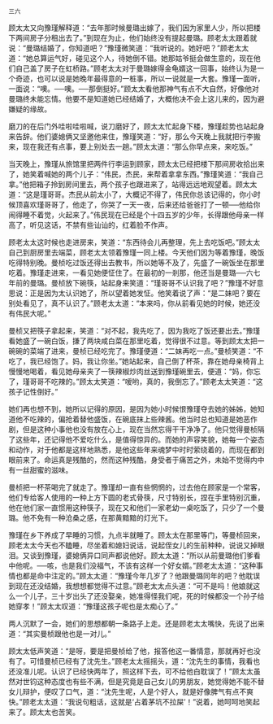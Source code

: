     三六 

   顾太太又向豫瑾解释道：“去年那时候曼璐出嫁了，我们因为家里人少，所以把楼下两间房子分租出去了。”到现在为止，他们始终没有提起曼璐。顾老太太跟着就说：“曼璐结婚了，你知道吧？”豫瑾微笑道：“我听说的。她好吧？”顾老太太道：“她总算运气好，碰见这个人，待她倒不错。她那姑爷挺会做生意的，现在他们自己盖了房子在虹桥路。”顾老太太对于曼璐嫁得金龟婿这一回事，始终认为是一个奇迹，也可以说是她晚年最得意的一桩事，所以一说就是一大套。豫瑾一面听，一面说：“噢。──噢。──那倒挺好。”顾太太看他那神气有点不大自然，好像他对曼璐终未能忘情。他要不是知道她已经结婚了，大概他决不会上这儿来的，因为避嫌疑的缘故。

   磨刀的在后门外哇啦哇啦喊，说刀磨好了，顾太太忙起身下楼，豫瑾趁势也站起身来告辞。他们婆媳俩又坚邀他来住，豫瑾笑道：“好，那么今天晚上我就把行李搬来，现在我还有点事，要上别处去一趟。”顾太太道：“那么你早点来，来吃饭。”

   当天晚上，豫瑾从旅馆里把两件行李运到顾家，顾太太已经把楼下那间房收拾出来了，她笑着喊她的两个儿子：“伟民，杰民，来帮着拿拿东西。”豫瑾笑道：“我自己拿。”他把箱子拎到房间里去，两个孩子也跟进来了，站得远远地观望着。顾太太道：“这是瑾哥哥。杰民从前太小了，大概记不得了，伟民你总该记得的，你小时候顶喜欢瑾哥哥了，他走了，你哭了一天一夜，后来还给爸爸打了一顿──他给你闹得睡不着觉，火起来了。”伟民现在已经是个十四五岁的少年，长得跟他母亲一样高了，听见这话，不禁有些讪讪的，红着脸不作声。

   顾老太太这时候也走进房来，笑道：“东西待会儿再整理，先上去吃饭吧。”顾太太自己到厨房里去端菜，顾老太太领着豫瑾一同上楼。今天他们因为等着豫瑾，晚饭吃得特别晚。曼桢吃过饭还得出去教书，所以她等不及了，先盛了一碗饭坐在那里吃着。豫瑾走进来，一看见她便怔住了。在最初的一剎那，他还当是曼璐──六七年前的曼璐。曼桢放下碗筷，站起身来笑道：“瑾哥哥不认识我了吧？”豫瑾不好意思说：正是因为太认识她了，所以望着她发怔。他笑着说了声：“是二妹吧？要在别处看见了，真不认识了。”顾老太太道：“本来吗，你从前看见她的时候，她还没有伟民大呢。”

   曼桢又把筷子拿起来，笑道：“对不起，我先吃了，因为我吃了饭还要出去。”豫瑾看她盛了一碗白饭，搛了两块咸白菜在那里吃着，觉得很不过意。等到顾太太把一碗碗的菜端了进来，曼桢已经吃完了。豫瑾便道：“二妹再吃一点。”曼桢笑道：“不吃了，我已经饱了。妈，我让你坐。”她站起来，自己倒了杯茶，靠在她母亲椅背上慢慢地喝着，看见她母亲夹了一筷辣椒炒肉丝送到豫瑾碗里去，便道：“妈，你忘了，瑾哥哥不吃辣的。”顾太太笑道：“嗳哟，真的，我倒忘了。”顾老太太笑道：“这孩子记性倒好。”

   她们再也想不到，她所以记得的原因，是因为她小时候恨豫瑾夺去她的姊姊，她知道他不吃辣的，偏抢着替他盛饭，在碗底抹上些辣酱。他当时总也知道是她恶作剧，但是这种小事他也没有放在心上，现在当然忘得干干净净了。他只觉得曼桢隔了这些年，还记得他不爱吃什么，是值得惊异的。而她的声容笑貌，她每一个姿态和动作，对于他都是这样地熟悉，是他这些年来魂梦中时时萦绕着的，而现在都到眼前来了。命运真是残酷的，然而这种残酷，身受者于痛苦之外，未始不觉得内中有一丝甜蜜的滋味。

   曼桢把一杯茶喝完了就走了。豫瑾却一直有些惘惘的，过去他在顾家是一个常客，他们专给客人使用的一种上方下圆的老式骨筷，尺寸特别长，捏在手里特别沉重，他在他们家一直惯用这种筷子，现在又和他们一家老幼一桌吃饭了，只少了一个曼璐。他不免有一种沧桑之感，在那黄黯黯的灯光下。

   豫瑾在乡下养成了早睡的习惯，九点半就睡了。顾太太在那里等门，等曼桢回来，顾老太太今天也不瞌睡，尽坐着和媳妇说话，说起侄女儿的生前种种，说说又掉眼泪。又谈到豫瑾，婆媳俩异口同声都说他好。顾太太道：“所以从前曼璐他们爹看中他呢。──咳，也是我们没福气，不该有这样一个好女婿。”顾老太太道：“这种事情也都是命中注定的。”顾太太道：“豫瑾今年几岁了？他跟曼璐同年的吧？他耽误到现在还没结婚，我想想都觉得不过意。”顾老太太点头道：“可不是吗！他娘就这么一个儿子，三十岁出头了还没娶亲，她准得怪我们呢，死的时候都没一个孙子给她穿孝！”顾太太叹道：“豫瑾这孩子呢也是太痴心了。”

   两人沉默了一会，她们的思想都朝一条路子上走。还是顾老太太嘴快，先说了出来道：“其实曼桢跟他也是一对儿。”

   顾太太低声笑道：“是呀，要是把曼桢给了他，报答他这一番情意，那就再好也没有了。可惜曼桢已经有了沈先生。”顾老太太摇摇头，道：“沈先生的事情，我看也还没准儿呢。认识了已经快两年了，照这样下去，可不给他白耽误了！”顾太太虽然对世钧这种态度也有些不满，但是究竟是自己女儿的男朋友，她觉得她不能不替女儿辩护，便叹了口气，道：“沈先生呢，人是个好人，就是好像脾气有点不爽快。”顾老太太道：“我说句粗话，这就是‘占着茅坑不拉屎’！”说着，她呵呵地笑起来了。顾太太也苦笑。

